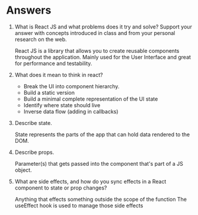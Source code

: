 # Answers

1. What is React JS and what problems does it try and solve? Support your answer with concepts introduced in class and from your personal research on the web.

   React JS is a library that allows you to create reusable components throughout the application.
   Mainly used for the User Interface and great for performance and testability.

1. What does it mean to think in react?

   - Break the UI into component hierarchy.
   - Build a static version
   - Build a minimal complete representation of the UI state
   - Identify where state should live
   - Inverse data flow (adding in callbacks)

1. Describe state.

   State represents the parts of the app that can hold data rendered to the DOM.

1. Describe props.

   Parameter(s) that gets passed into the component that's part of a JS object.

1. What are side effects, and how do you sync effects in a React component to state or prop changes?

   Anything that effects something outside the scope of the function
   The useEffect hook is used to manage those side effects
